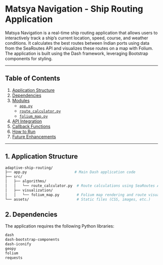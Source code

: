 # Matsya Navigation - Ship Routing Application

Matsya Navigation is a real-time ship routing application that allows users to interactively track a ship’s current location, speed, course, and weather conditions. It calculates the best routes between Indian ports using data from the SeaRoutes API and visualizes these routes on a map with Folium. The application is built using the Dash framework, leveraging Bootstrap components for styling.

---

## Table of Contents

1. [Application Structure](#application-structure)
2. [Dependencies](#dependencies)
3. [Modules](#modules)
    - [`app.py`](#app-py)
    - [`route_calculator.py`](#route_calculator-py)
    - [`folium_map.py`](#folium_map-py)
4. [API Integration](#api-integration)
5. [Callback Functions](#callback-functions)
6. [How to Run](#how-to-run)
7. [Future Enhancements](#future-enhancements)

---

## 1. Application Structure

```bash
adaptive-ship-routing/
├── app.py                      # Main Dash application code
├── src/
│   ├── algorithms/
│   │   └── route_calculator.py  # Route calculations using SeaRoutes API and Geopy
│   ├── visualization/
│   │   └── folium_map.py        # Folium map rendering and route visualization
└── assets/                      # Static files (CSS, images, etc.)
```

## 2. Dependencies
The application requires the following Python libraries:

```bash
dash
dash-bootstrap-components
dash-iconify
geopy
folium
requests

```
